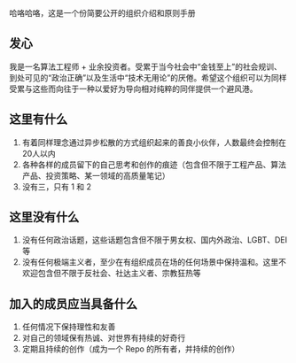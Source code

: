 哈咯哈咯，这是一个份简要公开的组织介绍和原则手册

## 发心
我是一名算法工程师 + 业余投资者。受累于当今社会中“金钱至上”的社会规训、到处可见的“政治正确”以及生活中“技术无用论”的厌倦。希望这个组织可以为同样受累与这些而向往于一种以爱好为导向相对纯粹的同伴提供一个避风港。

## 这里有什么
1. 有着同样理念通过异步松散的方式组织起来的善良小伙伴，人数最终会控制在20人以内
2. 各种各样的成员留下的自己思考和创作的痕迹（包含但不限于工程产品、算法产品、投资策略、某一领域的高质量笔记）
3. 没有三，只有 1 和 2

## 这里没有什么
1. 没有任何政治话题，这些话题包含但不限于男女权、国内外政治、LGBT、DEI 等
2. 没有任何极端主义者，至少在有组织成员在场的任何场景中保持温和。这里不欢迎包含但不限于反社会、社达主义者、宗教狂热等

## 加入的成员应当具备什么
1. 任何情况下保持理性和友善
2. 对自己的领域保有热诚、对世界有持续的好奇行
3. 定期且持续的创作（成为一个 Repo 的所有者，并持续的创作）
